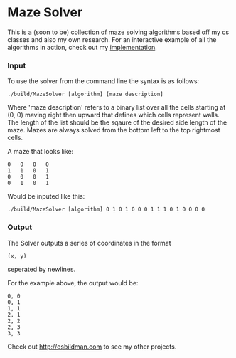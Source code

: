 # Maze Solver
This is a (soon to be) collection of maze solving algorithms based off my cs classes and also my own research. For an interactive example of all the algorithms in action, check out my [implementation](http://esbildman.com/projects/maze).

### Input

To use the solver from the command line the syntax is as follows:
```
./build/MazeSolver [algorithm] [maze description]
```

Where 'maze description' refers to a binary list over all the cells starting at (0, 0) maving right then upward that defines which cells represent walls. The length of the list should be the sqaure of the desired side length of the maze. Mazes are always solved from the bottom left to the top rightmost cells.

A maze that looks like:
```
0   0   0   0
1   1   0   1
0   0   0   1
0   1   0   1
```
Would be inputed like this:

```
./build/MazeSolver [algorithm] 0 1 0 1 0 0 0 1 1 1 0 1 0 0 0 0
```

### Output

The Solver outputs a series of coordinates in the format
```
(x, y)
```
seperated by newlines.

For the example above, the output would be:
```
0, 0
0, 1
1, 1
2, 1
2, 2
2, 3
3, 3
```

Check out http://esbildman.com to see my other projects.